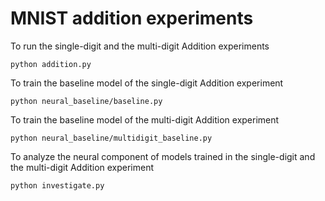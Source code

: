 # MNIST addition experiments
To run the single-digit and the multi-digit Addition experiments

```
python addition.py
```

To train the baseline model of the single-digit Addition experiment


```
python neural_baseline/baseline.py

```

To train the baseline model of the multi-digit Addition experiment


```
python neural_baseline/multidigit_baseline.py
```

To analyze the neural component of models trained in the single-digit and the multi-digit Addition experiment

```
python investigate.py
```
